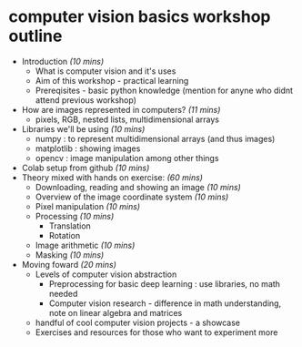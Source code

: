 # computer vision basics workshop outline

- Introduction _(10 mins)_
  - What is computer vision and it's uses
  - Aim of this workshop - practical learning
  - Prereqisites - basic python knowledge (mention for anyne who didnt attend previous workshop)
- How are images represented in computers? _(11 mins)_
  - pixels, RGB, nested lists, multidimensional arrays
- Libraries we'll be using _(10 mins)_
  - numpy : to represent multidimensional arrays (and thus images)
  - matplotlib : showing images
  - opencv : image manipulation among other things
- Colab setup from github _(10 mins)_
- Theory mixed with hands on exercise: _(60 mins)_
  - Downloading, reading and showing an image _(10 mins)_
  - Overview of the image coordinate system _(10 mins)_
  - Pixel manipulation _(10 mins)_
  - Processing _(10 mins)_
    - Translation
    - Rotation
  - Image arithmetic _(10 mins)_
  - Masking _(10 mins)_
- Moving foward _(20 mins)_
  - Levels of computer vision abstraction
    - Preprocessing for basic deep learning : use libraries, no math needed
    - Computer vision research - difference in math understanding, note on linear algebra and matrices
  - handful of cool computer vision projects - a showcase
  - Exercises and resources for those who want to experiment more
